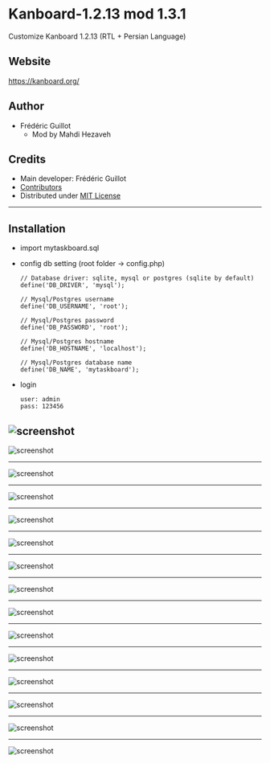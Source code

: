 # Kanboard-1.2.13 mod 1.3.1
Customize Kanboard 1.2.13 (RTL + Persian Language)

Website
------
https://kanboard.org/

Author
------
- Frédéric Guillot
    - Mod by Mahdi Hezaveh
  
Credits
-------

- Main developer: Frédéric Guillot
- [Contributors](https://github.com/kanboard/kanboard/graphs/contributors)
- Distributed under [MIT License](https://github.com/kanboard/kanboard/blob/master/LICENSE)
-------
Installation
-------
- import mytaskboard.sql
- config db setting (root folder -> config.php)

      // Database driver: sqlite, mysql or postgres (sqlite by default)
      define('DB_DRIVER', 'mysql');

      // Mysql/Postgres username
      define('DB_USERNAME', 'root');

      // Mysql/Postgres password
      define('DB_PASSWORD', 'root');

      // Mysql/Postgres hostname
      define('DB_HOSTNAME', 'localhost');

      // Mysql/Postgres database name
      define('DB_NAME', 'mytaskboard');

- login
  
      user: admin
      pass: 123456

![screenshot](screenshots/settings.png)
-------

![screenshot](screenshots/login.png)

-------
![screenshot](screenshots/about.png)

-------
![screenshot](screenshots/1.png)

-------
![screenshot](screenshots/2.png)

-------
![screenshot](screenshots/3.png)

-------
![screenshot](screenshots/4.png)

-------
![screenshot](screenshots/5.png)

-------
![screenshot](screenshots/6.png)

-------
![screenshot](screenshots/7.png)

-------
![screenshot](screenshots/8.png)

-------
![screenshot](screenshots/9.png)

-------
![screenshot](screenshots/10.png)

-------
![screenshot](screenshots/11.png)

-------
![screenshot](screenshots/12.png)

